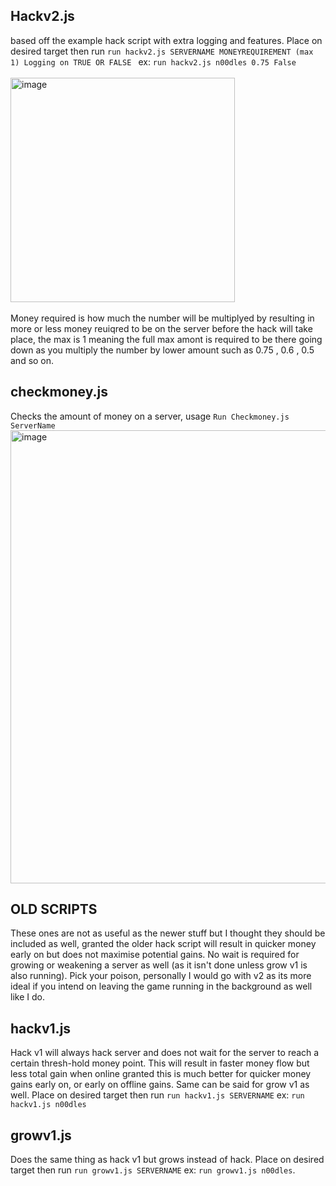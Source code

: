 ## Hackv2.js 
based off the example hack script with extra logging and features. Place on desired target then run `run hackv2.js SERVERNAME MONEYREQUIREMENT (max 1) Logging on TRUE OR FALSE ` ex: `run hackv2.js n00dles 0.75 False` <br />
<br />
<img width="359" alt="image" src="https://user-images.githubusercontent.com/31026406/150699168-a2f8c683-aafe-4857-8745-b0c357d5e4c1.png"> <br />
<br />
Money required is how much the number will be multiplyed by resulting in more or less money reuiqred to be on the server before the hack will take place, the max is 1 meaning the full max amont is required to be there going down as you multiply the number by lower amount such as 0.75 , 0.6 , 0.5 and so on. <br />

## checkmoney.js
Checks the amount of money on a server, usage `Run Checkmoney.js ServerName`<br />
<img width="725" alt="image" src="https://user-images.githubusercontent.com/31026406/150703825-b56d5fe2-6bd5-4d07-868c-69f7582e04b4.png">
<br />
## OLD SCRIPTS 
These ones are not as useful as the newer stuff but I thought they should be included as well, granted the older hack script will result in quicker money early on but does not maximise potential gains. No wait is required for growing or weakening a server as well (as it isn't done unless grow v1 is also running). Pick your poison, personally I would go with v2 as its more ideal if you intend on leaving the game running in the background as well like I do.<br />
## hackv1.js 
Hack v1 will always hack server and does not wait for the server to reach a certain thresh-hold money point. This will result in faster money flow but less total gain when online granted this is much better for quicker money gains early on, or early on offline gains. Same can be said for grow v1 as well. Place on desired target then run `run hackv1.js SERVERNAME` ex: `run hackv1.js n00dles`<br />
## growv1.js
Does the same thing as hack v1 but grows instead of hack. Place on desired target then run `run growv1.js SERVERNAME` ex: `run growv1.js n00dles`.<br />
